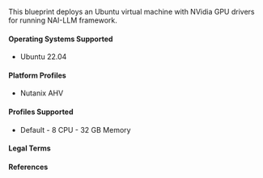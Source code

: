 
This blueprint deploys an Ubuntu virtual machine with NVidia GPU drivers for running NAI-LLM framework.

#### Operating Systems Supported

* Ubuntu 22.04

#### Platform Profiles

* Nutanix AHV

#### Profiles Supported

* Default - 8 CPU - 32 GB Memory

#### Legal Terms

#### References
